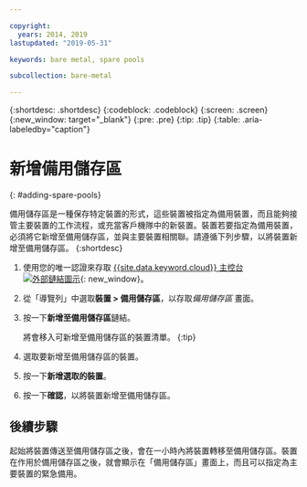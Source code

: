 ```yaml
---

copyright:
  years: 2014, 2019
lastupdated: "2019-05-31"

keywords: bare metal, spare pools

subcollection: bare-metal

---
```


{:shortdesc: .shortdesc}
{:codeblock: .codeblock}
{:screen: .screen}
{:new_window: target="_blank"}
{:pre: .pre}
{:tip: .tip}
{:table: .aria-labeledby="caption"}


# 新增備用儲存區
{: #adding-spare-pools}

備用儲存區是一種保存特定裝置的形式，這些裝置被指定為備用裝置，而且能夠接管主要裝置的工作流程，或充當客戶機隊中的新裝置。裝置若要指定為備用裝置，必須將它新增至備用儲存區，並與主要裝置相關聯。請遵循下列步驟，以將裝置新增至備用儲存區。
{:shortdesc}

1. 使用您的唯一認證來存取 [{{site.data.keyword.cloud}} 主控台 ![外部鏈結圖示](../icons/launch-glyph.svg "外部鏈結圖示")](https://cloud.ibm.com/){: new_window}。
2. 從「導覽列」中選取**裝置 > 備用儲存區**，以存取*備用儲存區* 畫面。
3. 按一下**新增至備用儲存區**鏈結。

   將會移入可新增至備用儲存區的裝置清單。
   {:tip}

4. 選取要新增至備用儲存區的裝置。
5. 按一下**新增選取的裝置**。
6. 按一下**確認**，以將裝置新增至備用儲存區。

## 後續步驟
起始將裝置傳送至備用儲存區之後，會在一小時內將裝置轉移至備用儲存區。裝置在作用於備用儲存區之後，就會顯示在「備用儲存區」畫面上，而且可以指定為主要裝置的緊急備用。
